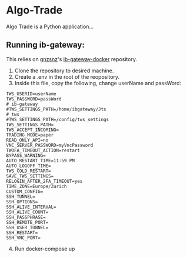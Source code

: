 # Algo-Trade

Algo Trade is a Python application... 

## Running ib-gateway:
This relies on [gnzsnz](https://github.com/gnzsnz)'s [ib-gateway-docker](https://github.com/gnzsnz/ib-gateway-docker) repository.
1. Clone the repository to desired machine.
2. Create a .env in the root of the reopository.
3. Inside this file, copy the following, change userName and passWord:
```
TWS_USERID=userName
TWS_PASSWORD=passWord
# ib-gateway
#TWS_SETTINGS_PATH=/home/ibgateway/Jts
# tws
#TWS_SETTINGS_PATH=/config/tws_settings
TWS_SETTINGS_PATH=
TWS_ACCEPT_INCOMING=
TRADING_MODE=paper
READ_ONLY_API=no
VNC_SERVER_PASSWORD=myVncPassword
TWOFA_TIMEOUT_ACTION=restart
BYPASS_WARNING=
AUTO_RESTART_TIME=11:59 PM
AUTO_LOGOFF_TIME=
TWS_COLD_RESTART=
SAVE_TWS_SETTINGS=
RELOGIN_AFTER_2FA_TIMEOUT=yes
TIME_ZONE=Europe/Zurich
CUSTOM_CONFIG=
SSH_TUNNEL=
SSH_OPTIONS=
SSH_ALIVE_INTERVAL=
SSH_ALIVE_COUNT=
SSH_PASSPHRASE=
SSH_REMOTE_PORT=
SSH_USER_TUNNEL=
SSH_RESTART=
SSH_VNC_PORT=
```
4. Run docker-compose up